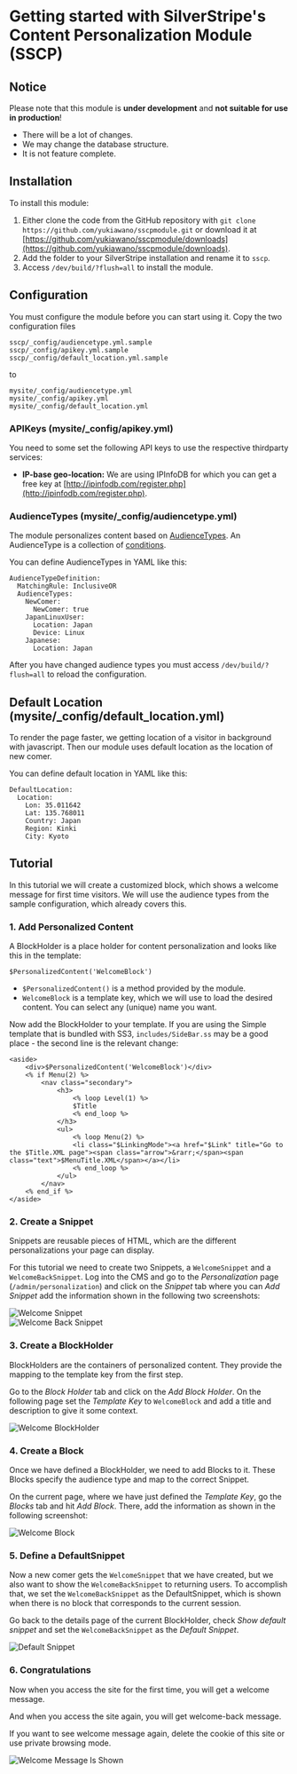# Getting started with SilverStripe's Content Personalization Module (SSCP)


## Notice

Please note that this module is **under development** and **not suitable for use in production**!

* There will be a lot of changes.
* We may change the database structure.
* It is not feature complete.


## Installation

To install this module:

1. Either clone the code from the GitHub repository with ``git clone https://github.com/yukiawano/sscpmodule.git`` or download it at [https://github.com/yukiawano/sscpmodule/downloads](https://github.com/yukiawano/sscpmodule/downloads).
2. Add the folder to your SilverStripe installation and rename it to ``sscp``.
3. Access ``/dev/build/?flush=all`` to install the module.


## Configuration

You must configure the module before you can start using it.
Copy the two configuration files

    sscp/_config/audiencetype.yml.sample
    sscp/_config/apikey.yml.sample
    sscp/_config/default_location.yml.sample

to

    mysite/_config/audiencetype.yml
    mysite/_config/apikey.yml
    mysite/_config/default_location.yml


### APIKeys (mysite/_config/apikey.yml)

You need to some set the following API keys to use the respective thirdparty services:

* **IP-base geo-location:** We are using IPInfoDB for which you can get a free key at
[http://ipinfodb.com/register.php](http://ipinfodb.com/register.php).


### AudienceTypes (mysite/_config/audiencetype.yml)

The module personalizes content based on [AudienceTypes](https://github.com/yukiawano/sscpmodule/blob/master/docs/en/topics/audience-type.md).
An AudienceType is a collection of [conditions](https://github.com/yukiawano/sscpmodule/blob/master/docs/en/conditions.md).

You can define AudienceTypes in YAML like this:

```
AudienceTypeDefinition:
  MatchingRule: InclusiveOR
  AudienceTypes:
    NewComer:
      NewComer: true
    JapanLinuxUser:
      Location: Japan
      Device: Linux
    Japanese:
      Location: Japan
```

After you have changed audience types you must access ``/dev/build/?flush=all`` to reload the configuration.

## Default Location (mysite/_config/default_location.yml)

To render the page faster, we getting location of a visitor in background with javascript.
Then our module uses default location as the location of new comer.

You can define default location in YAML like this:

```
DefaultLocation:
  Location:
    Lon: 35.011642
    Lat: 135.768011
    Country: Japan
    Region: Kinki
    City: Kyoto
```

## Tutorial

In this tutorial we will create a customized block, which shows a welcome message for first time visitors.
We will use the audience types from the sample configuration, which already covers this.


### 1. Add Personalized Content

A BlockHolder is a place holder for content personalization and looks like this in the template:

```
$PersonalizedContent('WelcomeBlock')
```

* ``$PersonalizedContent()`` is a method provided by the module.
* ``WelcomeBlock`` is a template key, which we will use to load the desired content. You can select any (unique) name you want.

Now add the BlockHolder to your template.
If you are using the Simple template that is bundled with SS3, ``includes/SideBar.ss`` may be a good place - the second line is the relevant change:

```
<aside>
	<div>$PersonalizedContent('WelcomeBlock')</div>
	<% if Menu(2) %>
		<nav class="secondary">
			<h3>
				<% loop Level(1) %>
				$Title
				<% end_loop %>
			</h3>
			<ul>
				<% loop Menu(2) %>
				<li class="$LinkingMode"><a href="$Link" title="Go to the $Title.XML page"><span class="arrow">&rarr;</span><span class="text">$MenuTitle.XML</span></a></li>
				<% end_loop %>
			</ul>
		</nav>
	<% end_if %>  	
</aside>
```


### 2. Create a Snippet

Snippets are reusable pieces of HTML, which are the different personalizations your page can display.

For this tutorial we need to create two Snippets, a ``WelcomeSnippet`` and a ``WelcomeBackSnippet``.
Log into the CMS and go to the *Personalization* page (``/admin/personalization``) and click on the *Snippet* tab where you can *Add Snippet* add the information shown in the following two screenshots:

![Welcome Snippet](https://github.com/yukiawano/sscpmodule/raw/master/docs/img/WelcomeSnippet.png)  
![Welcome Back Snippet](https://github.com/yukiawano/sscpmodule/raw/master/docs/img/WelcomeBackSnippet.png)


### 3. Create a BlockHolder

BlockHolders are the containers of personalized content. They provide the mapping to the template key from the first step.

Go to the *Block Holder* tab and click on the *Add Block Holder*. On the following page set the *Template Key* to ``WelcomeBlock`` and add a title and description to give it some context.

![Welcome BlockHolder](https://github.com/yukiawano/sscpmodule/raw/master/docs/img/WelcomeBlockHolder.png)


### 4. Create a Block

Once we have defined a BlockHolder, we need to add Blocks to it. These Blocks specify the audience type and map to the correct Snippet.

On the current page, where we have just defined the *Template Key*, go the *Blocks* tab and hit *Add Block*. There, add the information as shown in the following screenshot:

![Welcome Block](https://github.com/yukiawano/sscpmodule/raw/master/docs/img/WelcomeBlock.png)


### 5. Define a DefaultSnippet

Now a new comer gets the ``WelcomeSnippet`` that we have created, but we also want to show the ``WelcomeBackSnippet`` to returning users.
To accomplish that, we set the ``WelcomeBackSnippet`` as the DefaultSnippet, which is shown when there is no block that corresponds to the current session.

Go back to the details page of the current BlockHolder, check *Show default snippet* and set the ``WelcomeBackSnippet`` as the *Default Snippet*.

![Default Snippet](https://github.com/yukiawano/sscpmodule/raw/master/docs/img/DefaultSnippet.png)


### 6. Congratulations

Now when you access the site for the first time, you will get a welcome message.

And when you access the site again, you will get welcome-back message.

If you want to see welcome message again, delete the cookie of this site or use private browsing mode.

![Welcome Message Is Shown](https://github.com/yukiawano/sscpmodule/raw/master/docs/img/WelcomeMessageIsShown.png)